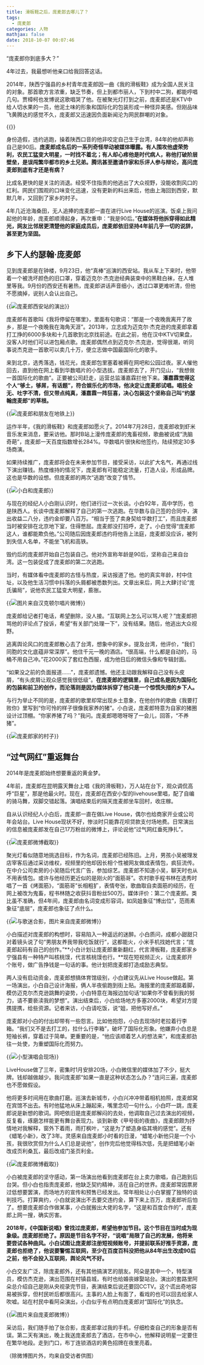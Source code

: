 ```yaml
---
title: 滑板鞋之后，庞麦郎去哪儿了？
tags:
  - 庞麦郎
categories: 人物
mathjax: false
date: 2018-10-07 00:07:46
---
```

“庞麦郎你到底多大？”

4年过去，我最想听他亲口给我回答这话。

2014年，陕西宁强县的乡村青年庞麦郎因一曲《我的滑板鞋》成为全国人民关注的对象。那首歌方言浓重，缺乏节奏，但上到都市丽人，下到村中二狗，都能哼唱几句。贾樟柯也发博说这歌唱哭了他。在被聚光灯打到之前，庞麦郎还是KTV中给人切水果的一员，他泥土味的形象和国际化的包装形成一种怪异美感。但刚品味飞黄腾达的感觉不久，庞麦郎又迅速因负面新闻沦为网民群嘲的对象。

{{<img src="https://ian2.oss-cn-hangzhou.aliyuncs.com/2018-10-06-160834.jpg" alt="">}}

身份造假，违约逃跑，操着陕西口音的他非咬定自己生于台湾，84年的他却声称自己是90后。**庞麦郎成名后的一系列奇怪举动被媒体曝露。有人围攻他虚荣势利，农民工猛变大明星，一时找不着北；有人却心疼他是时代病人，称他打破阶层壁垒，是误闯繁华都市的乡土兄弟。腾讯甚至邀请作家和乐评人参与辩论，高问庞麦郎到底有才还是有病？**

比成名更快的是关注的消退。经受不住指责的他逃出了大众视野，没能收割风口的红利。网民们围观的口味变化迅速，没有更新的料出来后，他由上海回到西安，默默几年，又回到了家乡的村子。

4年几近沧海桑田，无人追捧的庞麦郎一直在进行Live House的巡演。饭桌上我问起他的年龄，庞麦郎顺滑起身，再次重申：“我是90后。”**在媒体将他拆穿得如此精光，网友比邻居更清楚他的家庭成员后，庞麦郎依旧坚持4年前几乎一切的说辞，甚至更为坚固。**

## 乡下人约瑟翰·庞麦郎

见到庞麦郎是在钟楼，9月23日，他“真棒”巡演的西安站。我从车上下来时，他带着一个被洗坏颜色的旧口罩，穿着迈克尔·杰克逊经典装束中的黑鞋白袜，在人堆里等我。9月份的西安还有暑热，庞麦郎讲话声音细小，透过口罩更难听清，但他不愿摘掉，说别人会认出自己。

{{<img src="https://ian2.oss-cn-hangzhou.aliyuncs.com/2018-10-06-160902.jpg" alt="庞麦郎西安站的演出">}}

庞麦郎有首歌叫《我将停留在哪里》，里面有句歌词：“那是一个夜晚我离开了故乡，那是一个夜晚我在海角天涯”。2013年，立志成为迈克尔·杰克逊的庞麦郎拿着打工挣的6000多块和十几首歌到北京找前途。在此之前，他在汉中KTV切果盘，没客人时他们可以进包厢点歌。庞麦郎偶然点到迈克尔·杰克逊，觉得很潮，听同事说杰克逊一首歌可以卖几十万，便立志做中国最国际化的歌手。

来到北京，选秀落选，钱花光，庞麦郎包里塞着被褥在网吧和公园过夜。家人催他回去，直到他在网上看到华数唱片的小型选拔。庞麦郎去了，开门见山，“我想做一首国际化的歌曲”。正要被公司赶走，运营总监潘嘉霖拦他下来。**潘嘉霖觉得这个人“够土，够屌，有话题”，符合娱乐化的市场，他决定让庞麦郎试唱。唱技全无、吐字不清，但又带点纯真，潘嘉霖一阵狂喜，决心包装这个坚称自己叫“约瑟翰庞麦郎”的草根。**

{{<img src="https://ian2.oss-cn-hangzhou.aliyuncs.com/2018-10-06-160924.jpg" alt="庞麦郎和朋友在地铁上">}}

运作半年，《我的滑板鞋》和庞麦郎如愿火了。2014年7月28日，庞麦郎收到虾米音乐发来消息，要采访他。那时B站上漫传庞麦郎的鬼畜视频，歌曲被说成“洗脑奇葩”，庞麦郎一天百度指数增长284%。华数唱片很快和他签约，陆续预定30多场商演。

如果持续推广，庞麦郎将会在未来参加节目，接受采访，以此扩大名气，再通过线下演出赚钱。热度维持的情况下，庞麦郎有可能稳定流量，打造人设，形成品牌。这也是华数的设想。但庞麦郎的两次“逃跑”改变了情节。

{{<img src="https://ian2.oss-cn-hangzhou.aliyuncs.com/2018-10-06-160944.jpg" alt="小白和庞麦郎">}}

与现在的经纪人小白刚认识时，他们进行过一次长谈。小白92年，高中学历，也是陕西人。长谈中庞麦郎解释了自己的第一次逃跑。在华数与自己签的合同中，演出收益二八分，违约金却要八百万。“相当于签了卖身契给华数打工”，而且庞麦郎当时被安排在北京地下室，住得憋屈。庞麦郎没打招呼，走了。小白觉得“庞麦郎这人，谁都能欺负他。”公司随后因庞麦郎违约将他告上法庭，庞麦郎没应诉，被列到失信人名单，不能坐飞机和高铁。

毁约后的庞麦郎开始自己包装自己。他对外宣称年龄是90后，坚称自己来自台湾。这一包装促成了庞麦郎的第二次逃跑。

当时，有媒体看中庞麦郎的古怪与热度，采访报道了他。他的真实年龄，村中住址，以及他生活习惯中抖落的头屑都被悉数列出。文章出来后，网上大肆讨论“庞氏骗局”，说他农民工猛变大明星，膨胀。

{{<img src="https://ian2.oss-cn-hangzhou.aliyuncs.com/2018-10-06-161003.jpg" alt="图片来自汉克顿尔唱片微博">}}

庞麦郎给记者打电话，希望删除，没人接。“互联网上怎么可以骂人呢？”庞麦郎把骂他的评论点了投诉，希望“有关部门处理一下”，没有结果。随后，他逃出大众视野。

逃离舆论风口的庞麦郎散心去了台湾，想象中的家乡。提及台湾，他评价，“我们同胞的文化底蕴非常深厚”。他住千元一晚的酒店。“很高端，什么都是自动的，马桶不用自己冲。”花2000买了套红色西服，成为他日后的微信头像和专辑封面。

“如果没之前的负面报道……”，庞麦郎遗憾。他还主动跟我解释自己没有头皮屑，“有头皮屑让观众感觉我很低级”。**在庞麦郎的逻辑里，自己成名是因为国际化的包装和前卫的创作，而沦落则是因为媒体拆穿了他只是一个惊慌失措的乡下人。**

与行为举止不同的是，庞麦郎的歌里却常出现乡土意象，在他创作的歌曲《我要打败你》里写到“你可怜的样子很像我家养的猪”。小白说，庞麦郎特意为自家的猪圈设计过顶棚。“你家养猪了吗？”我问。庞麦郎嗯嗯呀呀了一会儿，回答，“不养猪”。

{{<img src="https://ian2.oss-cn-hangzhou.aliyuncs.com/2018-10-06-161023.jpg" alt="庞麦郎家的村子">}}

## “过气网红”重返舞台

2014年是庞麦郎始终想要重返的黄金梦。

4年前，庞麦郎在昆明露天舞台上唱《我的滑板鞋》，万人站在台下，观众调侃高呼“巨星”，那是他最火时。现在，庞麦郎在西安小型的livehouse里唱，配了自编的骑马舞，双脚交错起落。演唱结束后的隔天庞麦郎坐车回村，收庄稼。

自从认识经纪人小白后，庞麦郎一直在做Live House，偶尔也给商家开业或公司年会站台。Live House现状不好，惨淡时只能靠花呗贷款支付场地费。日常演出的信息被庞麦郎发在自己17万粉丝的微博上，评论说他“过气网红垂死挣扎”。

{{<img src="https://ian2.oss-cn-hangzhou.aliyuncs.com/2018-10-06-161048.jpg" alt="庞麦郎微博截取">}}

聚光灯看似随意地挑选目标，作为名词，庞麦郎已经陈旧。上月，男孩小吴被理发店宰客后通过采访维权，视频里的他却因长相个性被网友做成表情包，疯狂流传。在中介公司卖房的小吴随后代言广告，参加综艺。庞麦郎不知道小吴，聊天时也从不用表情包。或许与他经历更近似的是刚火的“面筋哥”。农村歌手程书林在选秀时唱了一首《烤面筋》，“面筋哥”长相粗犷，表情夸张，歌曲取自卖面筋的经历，在网上被改为鬼畜，程书林随之收获抖音粉丝500万。媒体评价：第二个庞麦郎。类比虽不准确，但4年间，庞麦郎由名词变成形容词，如凤姐象征“博出位”，范雨素象征“底层”，庞麦郎也象征了点什么。

{{<img src="https://ian2.oss-cn-hangzhou.aliyuncs.com/2018-10-06-161128.jpg" alt="与歌迷合影，图片来自庞麦郎微博">}}

小白描述对庞麦郎的构想时，容易陷入一种遥远的迷醉。小白质问，成都小甜甜只对着镜头说了句“男朋友养我带我吃饭就行”，这都能火，小米手机找她代言；“庞麦郎起码有自己的创作。”**小白计划让庞麦郎重新翻红，代言滑板鞋，庞麦郎家乡宁强县有一种特产叫核桃馍，代言核桃馍也行。**现在短视频正火，让庞麦郎开个账号，做广告挣钱是一句话的事。他计划把庞麦郎打造成励志典型。

两人没有启动资金，庞麦郎想搞体育馆级别，小白建议先从Live House做起。第一场演出，小白自己设计海报，俩人半夜偷跑到街上贴。海报里的庞麦郎踮着脚，模仿迈克尔杰克逊跳舞的姿势，小白特意在海报边加句话“如果你不曾看到我的努力，请不要亵渎我的梦想”。演出结束后，小白给场地方多塞2000块，希望对方提携提携，给些资源。记者来访，小白请吃饭，说“姐，把他写好点。”

庞麦郎对小白的付出却带有一些怨言。比如他抱怨，小白去现场时老拉着行李箱。“我们又不是去打工的，拉什么行李箱”，破坏了国际化形象。他嫌弃小白总是短袖长裤，穿着过于简单。更重要的是，“他应该顺着艺人的想法来”，和庞麦郎劲往一处使，为重塑国际化而努力。

{{<img src="https://ian2.oss-cn-hangzhou.aliyuncs.com/2018-10-06-161148.jpg" alt="小型演唱会现场">}}

LiveHouse做了三年，密集时1月安排20场，小白微信里的媒体加了不少，挺大牌。钱却越做越少。我问庞麦郎“如果一直是这种状态怎么办？”连问三遍，庞麦郎也不愿做假设。

他将更多时间用在歌曲打磨。巡演去新城市，小白兴冲冲带着相机拍照，庞麦郎窝在宾馆不出去。有时他猛地从床上蹦起来，嘴里念叨一句什么，小白吓一跳，庞麦郎说是新想的歌词。网吧依旧是庞麦郎解闷的去处，他调取自己过去演出的视频，反复看，琢磨怎样能更有舞台表现力。谈到新歌《甲号街的夜曲》，庞麦郎颇为抒情地对我解释，窗外下着雨，雨打枫叶，“这是为了塑造身临其境的感觉”。还有《蜡笔小新》，改了3年。灵感来自庞麦郎小时看的日漫，“蜡笔小新他只是一个小孩，我很欣赏但为什么人们总是说他”，创作完后他觉得档次低，先是把蜡笔小新改成页利桑瓦，最后改成门圣页利金。

{{<img src="https://ian2.oss-cn-hangzhou.aliyuncs.com/2018-10-06-161203.jpg" alt="庞麦郎微博截取">}}

小白被庞麦郎的坚守感动，第一场演出他看到庞麦郎在台上卖力歌唱，自己跑到后台哭。但小白也指责庞麦郎，他缺乏契约精神，活在自己的世界。庞麦郎常因票房过低想要罢演，而场地方的宣传和预售已经发出。常年相处让小白掌握了独特的谈判技巧。打算爽约，小白就说演出不去要交违约金，算下来上百万，庞麦郎听后怕了。想要庞麦郎合作做某事，小白就搬出大佬的名字，“这是和百度合作的”，庞麦郎上网一搜，确实厉害。

**2018年，《中国新说唱》曾找过庞麦郎，希望他参加节目。这个节目在当时成为现象级。庞麦郎拒绝了。原因是节目名字不好，“说唱”局限了自己的发展，他将来要尝试各种曲风。小白试图让庞麦郎注册短视频账号，并提前联系好推手资源，庞麦郎也拒绝了，他说要警惕互联网，至少在百度百科没把他从84年出生改成90后之前，他不会投入互联网，舆论风气不好。**

小白交友广泛，除庞麦郎外，还有其他搞演艺的朋友。阿朵是其中一个，特型演员，模仿杰克逊，演出范围在村镇县城，有时也给婚丧嫁娶站台。演出的套路里阿朵总介绍自己是刚从央视录完节目，表演结束后说还要回CCTV。这个谎出奇地容易被拆穿，但村民听后都很高兴。主事的人脸上有面了，看戏的也可以回去给家人吹嘘。站在村民中看阿朵演出，小白似乎有点明白庞麦郎对“国际化”的执念。

{{<img src="https://ian2.oss-cn-hangzhou.aliyuncs.com/2018-10-06-161220.jpg" alt="图片来自庞麦郎微博">}}

采访后，我们随手拍了张合影，庞麦郎拿过我的手机，仔细检查自己的形象是否有误。第二天有演出，晚上我送庞麦郎去了酒店，在市中心，他解释说明星一定要住在繁华地段。走到门口，布丁连锁酒店的黄色招牌在夜里亮着。

（除微博图片外，均来自受访者供图）